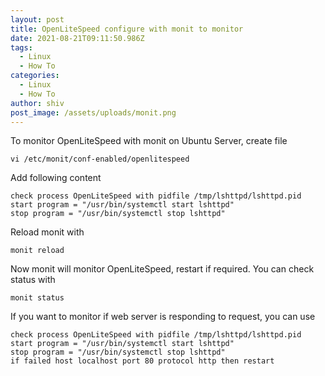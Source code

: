 ```yaml
---
layout: post
title: OpenLiteSpeed configure with monit to monitor
date: 2021-08-21T09:11:50.986Z
tags:
  - Linux
  - How To
categories:
  - Linux
  - How To
author: shiv
post_image: /assets/uploads/monit.png
---
```

To monitor OpenLiteSpeed with monit on Ubuntu Server, create file

```shell
vi /etc/monit/conf-enabled/openlitespeed
```

Add following content

```shell
check process OpenLiteSpeed with pidfile /tmp/lshttpd/lshttpd.pid
start program = "/usr/bin/systemctl start lshttpd"
stop program = "/usr/bin/systemctl stop lshttpd"
```

Reload monit with

```shell
monit reload
```

Now monit will monitor OpenLiteSpeed, restart if required. You can check status with

```shell
monit status
```

If you want to monitor if web server is responding to request, you can use

```shell
check process OpenLiteSpeed with pidfile /tmp/lshttpd/lshttpd.pid
start program = "/usr/bin/systemctl start lshttpd"
stop program = "/usr/bin/systemctl stop lshttpd"
if failed host localhost port 80 protocol http then restart
```